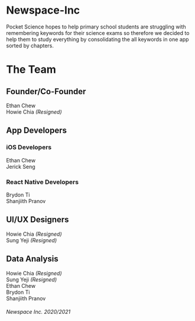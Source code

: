 # Newspace-Inc
Pocket Science hopes to help primary school students are struggling with remembering keywords for their science exams so therefore we decided to help them to study everything by consolidating the all keywords in one app sorted by chapters.

# The Team
## Founder/Co-Founder
Ethan Chew  
Howie Chia _(Resigned)_

## App Developers
### iOS Developers
Ethan Chew  
Jerick Seng
### React Native Developers
Brydon Ti  
Shanjiith Pranov

## UI/UX Designers
Howie Chia _(Resigned)_  
Sung Yeji _(Resigned)_

## Data Analysis
Howie Chia _(Resigned)_  
Sung Yeji _(Resigned)_  
Ethan Chew  
Brydon Ti  
Shanjiith Pranov

###### Newspace Inc. 2020/2021
